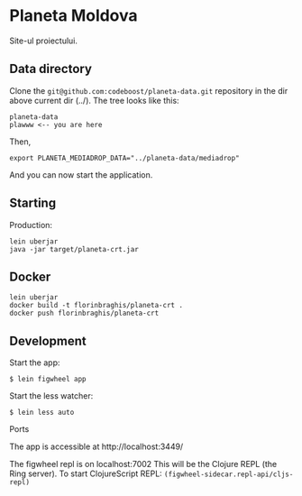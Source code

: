 # Planeta Moldova 

Site-ul proiectului. 


## Data directory

Clone the `git@github.com:codeboost/planeta-data.git` repository in the dir above current dir (../).
The tree looks like this:

  	planeta-data
  	plawww <-- you are here


Then,

	export PLANETA_MEDIADROP_DATA="../planeta-data/mediadrop"


And you can now start the application.


## Starting 

Production:
	
	lein uberjar
	java -jar target/planeta-crt.jar


## Docker

	lein uberjar
	docker build -t florinbraghis/planeta-crt .
	docker push florinbraghis/planeta-crt


## Development

Start the app:

    $ lein figwheel app

Start the less watcher:

    $ lein less auto

Ports

The app is accessible at http://localhost:3449/

The figwheel repl is on localhost:7002
This will be the Clojure REPL (the Ring server).
To start ClojureScript REPL: `(figwheel-sidecar.repl-api/cljs-repl)`
        



